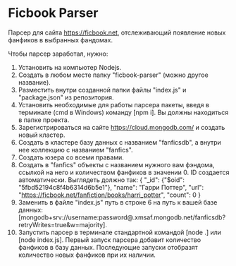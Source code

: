 # Ficbook Parser
Парсер для сайта https://ficbook.net, отслеживающий появление новых фанфиков в выбранных фандомах.

Чтобы парсер заработал, нужно:
1. Установить на компьютер Nodejs.
2. Создать в любом месте папку "ficbook-parser" (можно другое название).
3. Разместить внутри созданной папки файлы "index.js" и "package.json" из репозитория.
4. Установить необходимые для работы парсера пакеты, введя в терминале (cmd в Windows) команду [npm i]. Вы должны находиться в папке проекта.
5. Зарегистрироваться на сайте https://cloud.mongodb.com/ и создать новый кластер.
6. Создать в кластере базу данных с названием "fanficsdb", а внутри нее коллекцию с названием "fanfics". 
7. Создать юзера со всеми правами.
8. Создать в "fanfics" объекты c названием нужного вам фэндома, ссылкой на него и количеством фанфиков в значении 0. ID создается автоматически. Выглядеть должно так: { "_id": {"$oid": "5fbd52194c8f4b6314d6b5e1"}, "name": "Гарри Поттер", "url": "https://ficbook.net/fanfiction/books/harri_potter", "count": 0 } 
9. Заменить в файле "index.js" путь в строке 6 на путь к вашей базе данных: [mongodb+srv://username:password@<clustername>.xmsaf.mongodb.net/fanficsdb?retryWrites=true&w=majority]. 
10. Запустить парсер в терминале стандартной командой [node .] или [node index.js]. Первый запуск парсера добавит количество фанфиков в базу данных. Последующие запуски отобразят количество новых фанфиков при их наличии.
